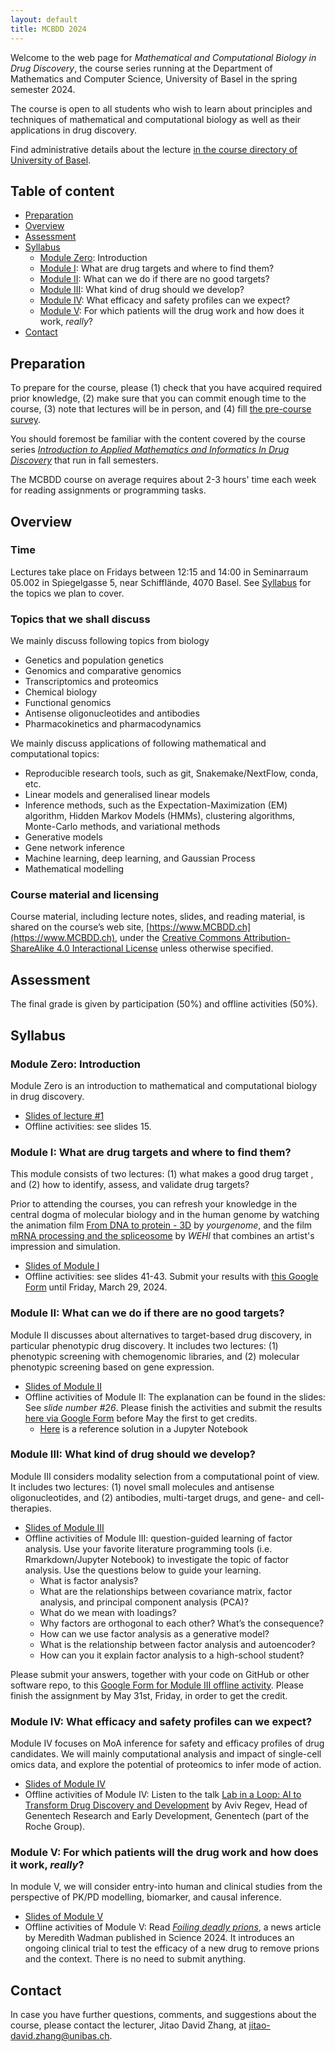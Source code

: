 ```yaml
---
layout: default
title: MCBDD 2024
---
```


Welcome to the web page for _Mathematical and Computational Biology in Drug
Discovery_, the course series running at the Department of Mathematics and
Computer Science, University of Basel in the spring semester 2024.

The course is open to all students who wish to learn about principles and
techniques of mathematical and computational biology as well as their
applications in drug discovery.

Find administrative details about the lecture [in the course directory of
University of Basel](https://vorlesungsverzeichnis.unibas.ch/de/home?id=283368).

## Table of content

- [Preparation](#preparation)
- [Overview](#overview)
- [Assessment](#assessment)
- [Syllabus](#syllabus)
   - [Module Zero](#module0): Introduction
   - [Module I](#modulei): What are drug targets and where to find them?
   - [Module II](#moduleii): What can we do if there are no good targets?
   - [Module III](#moduleiii): What kind of drug should we develop?
   - [Module IV](#moduleiv): What efficacy and safety profiles can we expect?
   - [Module V](#modulev): For which patients will the drug work and how does it work, *really*?
- [Contact](#contact)


## Preparation

To prepare for the course, please (1) check that you have acquired required
prior knowledge, (2) make sure that you can commit enough time to the course,
(3) note that lectures will be in person, and (4) fill [the pre-course
survey](https://forms.gle/xQwbAa4GFtnrqzuP7).

You should foremost be familiar with the content covered by the course series
[*Introduction to Applied Mathematics and Informatics In Drug
Discovery*](https://www.amidd.ch) that run in fall semesters.

The MCBDD course on average requires about 2-3 hours' time each week for
reading assignments or programming tasks.

## Overview

### Time

Lectures take place on Fridays between 12:15 and 14:00 in Seminarraum 05.002 in
Spiegelgasse 5, near Schifflände, 4070 Basel. See [Syllabus](#syllabus) for the
topics we plan to cover.

<a name="topics"></a>

### Topics that we shall discuss

We mainly discuss following topics from biology

* Genetics and population genetics
* Genomics and comparative genomics
* Transcriptomics and proteomics
* Chemical biology
* Functional genomics
* Antisense oligonucleotides and antibodies
* Pharmacokinetics and pharmacodynamics

We mainly discuss applications of following mathematical and computational
topics:

* Reproducible research tools, such as git, Snakemake/NextFlow, conda, etc.
* Linear models and generalised linear models
* Inference methods, such as the Expectation-Maximization (EM) algorithm, Hidden
  Markov Models (HMMs), clustering algorithms, Monte-Carlo methods, and
  variational methods
* Generative models
* Gene network inference
* Machine learning, deep learning, and Gaussian Process
* Mathematical modelling


### Course material and licensing

Course material, including lecture notes, slides, and reading material, is
shared on the course’s web site, [https://www.MCBDD.ch](https://www.MCBDD.ch),
under the [Creative Commons Attribution-ShareAlike 4.0 Interactional
License](https://creativecommons.org/licenses/by-sa/4.0/) unless otherwise specified.

<a name="assessment"></a>

## Assessment

The final grade is given by participation (50%) and offline activities (50%).

## Syllabus

<a name="module0"></a>
### Module Zero: Introduction

Module Zero is an introduction to mathematical and computational biology in drug
discovery.

* [Slides of lecture #1](assets/2024/MCBDD-2024-01-Intro.pdf)
* Offline activities: see slides 15.

<a name="modulei"></a>

### Module I: What are drug targets and where to find them?

This module consists of two lectures: (1) what makes a good drug target , and
(2) how to identify, assess, and validate drug targets?

Prior to attending the courses, you can refresh your knowledge in the central
dogma of molecular biology and in the human genome by watching the animation
film [From DNA to protein - 3D](https://www.youtube.com/watch?v=gG7uCskUOrA) by
*yourgenome*, and the film [mRNA processing and the spliceosome](https://www.youtube.com/watch?v=OfeYFF85u-U&list=PLD0444BD542B4D7D9&index=27)
by *WEHI* that combines an artist's impression and simulation.

* [Slides of Module I](assets/2024/MCBDD-2024-ModuleI.pdf)
* Offline activities: see slides 41-43. Submit your results with [this Google Form](https://forms.gle/9jXKKWMh1iRmahyq6) until Friday, March 29, 2024.

<a name="moduleii"></a>

### Module II: What can we do if there are no good targets?

Module II discusses about alternatives to target-based drug discovery, in
particular phenotypic drug discovery. It includes two lectures: (1) phenotypic
screening with chemogenomic libraries, and (2) molecular phenotypic screening
based on gene expression.

* [Slides of Module II](assets/2024/MCBDD-2024-ModuleII.pdf)
* Offline activities of Module II: The explanation can be found in the slides: See *slide number #26*. Please finish the activities and submit the results [here
  via Google Form](https://forms.gle/uGVbMc5XcrKfRc9w8) before May the first to get credits.
	* [Here](https://github.com/Accio/MCBDD/blob/main/assets/2023/scripts/202305-MCBDD-ModuleII-offline.ipynb) is a reference solution in a Jupyter Notebook

<a name="moduleiii"></a>

### Module III: What kind of drug should we develop?

Module III considers modality selection from a computational point of view. It
includes two lectures: (1) novel small molecules and antisense oligonucleotides,
and (2) antibodies, multi-target drugs, and gene- and cell-therapies.

* [Slides of Module III](assets/2024/MCBDD-2024-ModuleIII.pdf)
* Offline activities of Module III: question-guided learning of factor analysis.  Use your favorite literature programming tools (i.e. Rmarkdown/Jupyter Notebook) to investigate the topic of factor analysis. Use the questions below to guide your learning.
    * What is factor analysis?
    * What are the relationships between covariance matrix, factor analysis, and principal component analysis (PCA)?
    * What do we mean with loadings?
    * Why factors are orthogonal to each other? What’s the consequence?
    * How can we use factor analysis as a generative model?
    * What is the relationship between factor analysis and autoencoder?
    * How can you it explain factor analysis to a high-school student?

Please submit your answers, together with your code on GitHub or other software repo, to this [Google Form for Module III offline activity](https://forms.gle/CN8PBuUSiLrSV13z6). Please finish the assignment by May 31st, Friday, in order to get the credit.

<a name="moduleiv"></a>

### Module IV: What efficacy and safety profiles can we expect?

Module IV focuses on MoA inference for safety and efficacy profiles of drug
candidates. We will mainly computational analysis and impact of single-cell
omics data, and explore the potential of proteomics to infer mode of action.


* [Slides of Module IV](assets/2024/MCBDD-2024-ModuleIV.pdf)
* Offline activities of Module IV: Listen to the talk [Lab in a Loop: AI to
Transform Drug Discovery and
Development](https://www.nvidia.com/en-us/on-demand/session/gtc24-s62281/?playlistId=playList-63333c3f-f2a9-4906-8ad4-bf240bf57aa2)
by Aviv Regev, Head of Genentech Research and Early Development, Genentech (part
of the Roche Group).


<a name="modulev"></a>

### Module V: For which patients will the drug work and how does it work, *really*?

In module V, we will consider entry-into human and clinical studies from the perspective of PK/PD modelling, biomarker, and causal inference.

* [Slides of Module V](assets/2023/ModuleV/MCBDD-2023-ModuleV.pdf)
* Offline activities of Module V: Read [*Foiling deadly prions*](assets/2024/Wadman-Science-2024-Foiling-deadly-prions.pdf), a news article by Meredith Wadman published in Science 2024. It introduces an ongoing clinical trial to test the efficacy of a new drug to remove prions and the context. There is no need to submit anything.

## Contact

In case you have further questions, comments, and suggestions about the course,
please contact the lecturer, Jitao David Zhang, at
[jitao-david.zhang@unibas.ch](mailto:jitao-david.zhang@unibas.ch).
